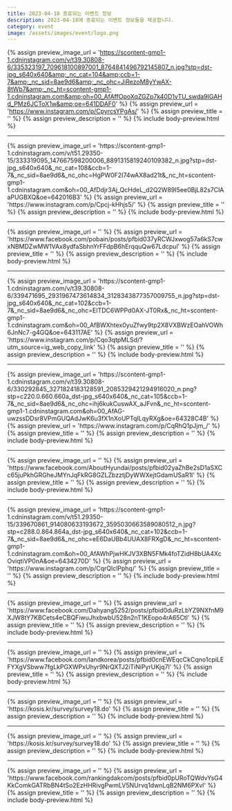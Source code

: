```yaml
---
title: 2023-04-18 종료되는 이벤트 정보
description: 2023-04-18에 종료되는 이벤트 정보들을 제공합니다.
category: event
image: /assets/images/event/logo.png
---
```

{% assign preview_image_url = 'https://scontent-gmp1-1.cdninstagram.com/v/t39.30808-6/335323197_709618100897001_8764841496792145807_n.jpg?stp=dst-jpg_s640x640&amp;_nc_cat=104&amp;ccb=1-7&amp;_nc_sid=8ae9d6&amp;_nc_ohc=JiRezoM8yYwAX-8tWb7&amp;_nc_ht=scontent-gmp1-1.cdninstagram.com&amp;oh=00_AfAffOpoXqZGZp7k40D1vTU_swda9IGAHd_PMz6JCToX1w&amp;oe=641DDAF0' %}
{% assign preview_url = 'https://www.instagram.com/p/CpyrcsYPgAs/' %}
{% assign preview_title = '' %}
{% assign preview_description = '' %}
{% include body-preview.html %}
<hr>{% assign preview_image_url = 'https://scontent-gmp1-1.cdninstagram.com/v/t51.29350-15/333319095_147667598200006_8891315819240109382_n.jpg?stp=dst-jpg_s640x640&amp;_nc_cat=108&amp;ccb=1-7&amp;_nc_sid=8ae9d6&amp;_nc_ohc=HgPW0F2I74wAX8ad21t&amp;_nc_ht=scontent-gmp1-1.cdninstagram.com&amp;oh=00_AfDdjr3Aj_QcHdeL_d2Q2W89I5ee0BjL82s7ClAaPUGBXQ&amp;oe=642016B3' %}
{% assign preview_url = 'https://www.instagram.com/p/Cpcj-kHhjs5/' %}
{% assign preview_title = '' %}
{% assign preview_description = '' %}
{% include body-preview.html %}
<hr>{% assign preview_image_url = '' %}
{% assign preview_url = 'https://www.facebook.com/pobain/posts/pfbid037yRCWJxwog57a6kS7cwxNBMDZwMW1VAx8ydfaSbhnYrFFdpB6hErqquQw67Ldcpul' %}
{% assign preview_title = '' %}
{% assign preview_description = '' %}
{% include body-preview.html %}
<hr>{% assign preview_image_url = 'https://scontent-gmp1-1.cdninstagram.com/v/t39.30808-6/339471695_2931967473614834_3128343877357009755_n.jpg?stp=dst-jpg_s640x640&amp;_nc_cat=102&amp;ccb=1-7&amp;_nc_sid=8ae9d6&amp;_nc_ohc=EITDC6WPPd0AX-JT0Rx&amp;_nc_ht=scontent-gmp1-1.cdninstagram.com&amp;oh=00_AfBWXhtex0yuZfwy9tp2X8VXBWzEOahVOWh6JnNc7-g4GQ&amp;oe=643117AE' %}
{% assign preview_url = 'https://www.instagram.com/p/Cqo3qtpMLSd/?utm_source=ig_web_copy_link' %}
{% assign preview_title = '' %}
{% assign preview_description = '' %}
{% include body-preview.html %}
<hr>{% assign preview_image_url = 'https://scontent-gmp1-1.cdninstagram.com/v/t39.30808-6/330292845_3271824183128591_2085329421294916020_n.png?stp=c220.0.660.660a_dst-jpg_s640x640&amp;_nc_cat=105&amp;ccb=1-7&amp;_nc_sid=8ae9d6&amp;_nc_ohc=ihj6kukCuswAX_aJFvn&amp;_nc_ht=scontent-gmp1-1.cdninstagram.com&amp;oh=00_AfAG-uwzssDDsr8VPmGUQAdJwK6u3fX1nXoUPTqILqyRXg&amp;oe=64328C4B' %}
{% assign preview_url = 'https://www.instagram.com/p/CqRhQ1pJjm_/' %}
{% assign preview_title = '' %}
{% assign preview_description = '' %}
{% include body-preview.html %}
<hr>{% assign preview_image_url = '' %}
{% assign preview_url = 'https://www.facebook.com/AboutHyundai/posts/pfbid02yaZhBe2sD1aSXCc65juPkhGRGheJMYnJqFkRG8GZLZbzztjDyWWXejtGdamUSaR1l' %}
{% assign preview_title = '' %}
{% assign preview_description = '' %}
{% include body-preview.html %}
<hr>{% assign preview_image_url = 'https://scontent-gmp1-1.cdninstagram.com/v/t51.29350-15/339670861_914080633193672_3595030663589080512_n.jpg?stp=c288.0.864.864a_dst-jpg_s640x640&amp;_nc_cat=102&amp;ccb=1-7&amp;_nc_sid=8ae9d6&amp;_nc_ohc=eE6DaUBb4UUAX8FRXgD&amp;_nc_ht=scontent-gmp1-1.cdninstagram.com&amp;oh=00_AfAWhPjwHKJV3XBN5FMk4foTZidH8bUA4XcOviqtiVP0nA&amp;oe=6434270D' %}
{% assign preview_url = 'https://www.instagram.com/p/CqrQlclPphq/' %}
{% assign preview_title = '' %}
{% assign preview_description = '' %}
{% include body-preview.html %}
<hr>{% assign preview_image_url = '' %}
{% assign preview_url = 'https://www.facebook.com/Dahyang5252/posts/pfbid0duRzLbYZ9NXfnM9XJW8tY7KBCets4eCBQFiwuJhxbwbU528n2nT1KEopo4rA65Ctl' %}
{% assign preview_title = '' %}
{% assign preview_description = '' %}
{% include body-preview.html %}
<hr>{% assign preview_image_url = '' %}
{% assign preview_url = 'https://www.facebook.com/landkorea/posts/pfbid0cnEWEqcCkCqno1cpiLEFYXgVSbww7fgLkPGXWPxUhyr9NrQXTJ2iTiNiPyrUKjq7l' %}
{% assign preview_title = '' %}
{% assign preview_description = '' %}
{% include body-preview.html %}
<hr>{% assign preview_image_url = '' %}
{% assign preview_url = 'https://kosis.kr/survey/survey18.do' %}
{% assign preview_title = '' %}
{% assign preview_description = '' %}
{% include body-preview.html %}
<hr>{% assign preview_image_url = '' %}
{% assign preview_url = 'https://kosis.kr/survey/survey18.do' %}
{% assign preview_title = '' %}
{% assign preview_description = '' %}
{% include body-preview.html %}
<hr>{% assign preview_image_url = '' %}
{% assign preview_url = 'https://www.facebook.com/rankingdakcom/posts/pfbid0pURoTQWdvYsG4KkComkGATRbBN4tSo2EzHHRivgPwmLV5NUrvq1dwnLqB2NM6PXvl' %}
{% assign preview_title = '' %}
{% assign preview_description = '' %}
{% include body-preview.html %}